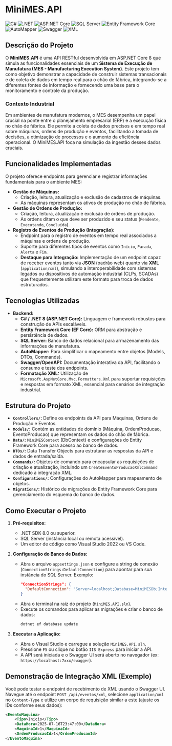 # MiniMES.API

![C#](https://img.shields.io/badge/C%23-239120?style=for-the-badge&logo=c-sharp&logoColor=white)
![.NET](https://img.shields.io/badge/.NET-512BD4?style=for-the-badge&logo=dotnet&logoColor=white)
![ASP.NET Core](https://img.shields.io/badge/ASP.NET%20Core-69217E?style=for-the-badge&logo=dot-net&logoColor=white)
![SQL Server](https://img.shields.io/badge/SQL%20Server-CC2927?style=for-the-badge&logo=microsoft-sql-server&logoColor=white)
![Entity Framework Core](https://img.shields.io/badge/Entity%20Framework%20Core-8869A6?style=for-the-badge&logo=entity-framework&logoColor=white)
![AutoMapper](https://img.shields.io/badge/AutoMapper-A0A0A0?style=for-the-badge&logo=github&logoColor=white)
![Swagger](https://img.shields.io/badge/Swagger-85EA2D?style=for-the-badge&logo=swagger&logoColor=black)
![XML](https://img.shields.io/badge/XML-00599C?style=for-the-badge&logo=xml&logoColor=white)

## Descrição do Projeto

O **MiniMES.API** é uma API RESTful desenvolvida em ASP.NET Core 8 que simula as funcionalidades essenciais de um **Sistema de Execução de Manufatura (MES - Manufacturing Execution System)**. Este projeto tem como objetivo demonstrar a capacidade de construir sistemas transacionais e de coleta de dados em tempo real para o chão de fábrica, integrando-se a diferentes fontes de informação e fornecendo uma base para o monitoramento e controle da produção.

### Contexto Industrial

Em ambientes de manufatura modernos, o MES desempenha um papel crucial na ponte entre o planejamento empresarial (ERP) e a execução física no chão de fábrica. Ele permite a coleta de dados precisos e em tempo real sobre máquinas, ordens de produção e eventos, facilitando a tomada de decisões, a otimização de processos e o aumento da eficiência operacional. O MiniMES.API foca na simulação da ingestão desses dados cruciais.

## Funcionalidades Implementadas

O projeto oferece endpoints para gerenciar e registrar informações fundamentais para o ambiente MES:

* **Gestão de Máquinas:**
    * Criação, leitura, atualização e exclusão de cadastros de máquinas.
    * As máquinas representam os ativos de produção no chão de fábrica.
* **Gestão de Ordens de Produção:**
    * Criação, leitura, atualização e exclusão de ordens de produção.
    * As ordens ditam o que deve ser produzido e seu status (`Pendente`, `Executando`, `Concluída`).
* **Registro de Eventos de Produção (Integração):**
    * Endpoint para o registro de eventos em tempo real associados a máquinas e ordens de produção.
    * Suporte para diferentes tipos de eventos como `Início`, `Parada`, `Alerta` e `Fim`.
    * **Destaque para Integração:** Implementação de um endpoint capaz de receber eventos tanto via **JSON** (padrão web) quanto via **XML** (`application/xml`), simulando a interoperabilidade com sistemas legados ou dispositivos de automação industrial (CLPs, SCADAs) que frequentemente utilizam este formato para troca de dados estruturados.

## Tecnologias Utilizadas

* **Backend:**
    * **C# / .NET 8 (ASP.NET Core):** Linguagem e framework robustos para construção de APIs escaláveis.
    * **Entity Framework Core (EF Core):** ORM para abstração e persistência de dados.
    * **SQL Server:** Banco de dados relacional para armazenamento das informações de manufatura.
    * **AutoMapper:** Para simplificar o mapeamento entre objetos (Models, DTOs, Commands).
    * **Swagger/OpenAPI:** Documentação interativa da API, facilitando o consumo e teste dos endpoints.
    * **Formatação XML:** Utilização de `Microsoft.AspNetCore.Mvc.Formatters.Xml` para suportar requisições e respostas em formato XML, essencial para cenários de integração industrial.

## Estrutura do Projeto

* **`Controllers/`:** Define os endpoints da API para Máquinas, Ordens de Produção e Eventos.
* **`Models/`:** Contém as entidades de domínio (Máquina, OrdemProducao, EventoProducao) que representam os dados do chão de fábrica.
* **`Data/`:** `MiniMESContext` (DbContext) e configurações do Entity Framework Core para acesso ao banco de dados.
* **`DTOs/`:** Data Transfer Objects para estruturar as respostas da API e dados de entrada/saída.
* **`Commands/`:** Objetos de comando para encapsular as requisições de criação e atualização, incluindo um `CreateEventoProducaoXmlCommand` dedicado à integração XML.
* **`Configurations/`:** Configurações do AutoMapper para mapeamento de objetos.
* **`Migrations/`:** Histórico de migrações do Entity Framework Core para gerenciamento do esquema do banco de dados.

## Como Executar o Projeto

1.  **Pré-requisitos:**
    * .NET SDK 8.0 ou superior.
    * SQL Server (instância local ou remota acessível).
    * Um editor de código como Visual Studio 2022 ou VS Code.

2.  **Configuração do Banco de Dados:**
    * Abra o arquivo `appsettings.json` e configure a string de conexão (`ConnectionStrings:DefaultConnection`) para apontar para sua instância do SQL Server. Exemplo:
        ```json
        "ConnectionStrings": {
          "DefaultConnection": "Server=localhost;Database=MiniMESDb;Integrated Security=True;TrustServerCertificate=True"
        }
        ```
    * Abra o terminal na raiz do projeto (`MiniMES.API.sln`).
    * Execute os comandos para aplicar as migrações e criar o banco de dados:
        ```bash
        dotnet ef database update
        ```

3.  **Executar a Aplicação:**
    * Abra o Visual Studio e carregue a solução `MiniMES.API.sln`.
    * Pressione `F5` ou clique no botão `IIS Express` para iniciar a API.
    * A API será iniciada e o Swagger UI será aberto no navegador (ex: `https://localhost:7xxx/swagger`).

## Demonstração de Integração XML (Exemplo)

Você pode testar o endpoint de recebimento de XML usando o Swagger UI. Navegue até o endpoint `POST /api/eventos/xml`, selecione `application/xml` no `Content-Type` e utilize um corpo de requisição similar a este (ajuste os IDs conforme seus dados):

```xml
<EventoMaquina>
    <Tipo>Inicio</Tipo>
    <DataHora>2025-07-16T23:47:00</DataHora>
    <MaquinaId>1</MaquinaId>
    <OrdemProducaoId>1</OrdemProducaoId>
</EventoMaquina>
```
